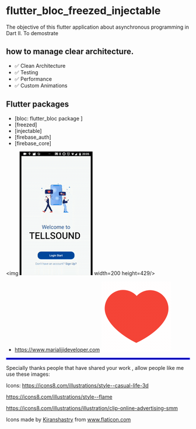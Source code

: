 # flutter_bloc_freezed_injectable



The objective of this flutter application about asynchronous programming in Dart II.
To demostrate 
## how to manage clear architecture.

- ✅  Clean Architecture
- ✅  Testing
- ✅  Performance
- ✅  Custom Animations

## Flutter packages
 - [bloc: flutter_bloc package ] 
 - [freezed]
 - [injectable]
 - [firebase_auth]
 - [firebase_core]


  
  

<img ![Output sample](video.gif) width=200 height=429/> 


- https://www.marialijideveloper.com
![Output sample](icons8-heart.gif)



<hr style="border:2px solid blue"> </hr>



Specially thanks people  that have shared your work , allow people like me use these images:

Icons:
https://icons8.com/illustrations/style--casual-life-3d 

https://icons8.com/illustrations/style--flame

https://icons8.com/illustrations/illustration/clip-online-advertising-smm

<div>Icons made by <a href="https://www.flaticon.com/authors/kiranshastry" title="Kiranshastry">Kiranshastry</a> from <a href="https://www.flaticon.com/" title="Flaticon">www.flaticon.com</a></div>









